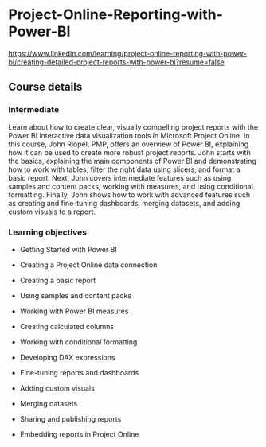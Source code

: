 # Project-Online-Reporting-with-Power-BI


https://www.linkedin.com/learning/project-online-reporting-with-power-bi/creating-detailed-project-reports-with-power-bi?resume=false



## Course details



### Intermediate


Learn about how to create clear, visually compelling project reports with the Power BI interactive data visualization tools in Microsoft Project Online. In this course, John Riopel, PMP, offers an overview of Power BI, explaining how it can be used to create more robust project reports. John starts with the basics, explaining the main components of Power BI and demonstrating how to work with tables, filter the right data using slicers, and format a basic report. Next, John covers intermediate features such as using samples and content packs, working with measures, and using conditional formatting. Finally, John shows how to work with advanced features such as creating and fine-tuning dashboards, merging datasets, and adding custom visuals to a report.



### Learning objectives

- Getting Started with Power BI

- Creating a Project Online data connection

- Creating a basic report

- Using samples and content packs

- Working with Power BI measures

- Creating calculated columns

- Working with conditional formatting

- Developing DAX expressions

- Fine-tuning reports and dashboards

- Adding custom visuals

- Merging datasets

- Sharing and publishing reports

- Embedding reports in Project Online
